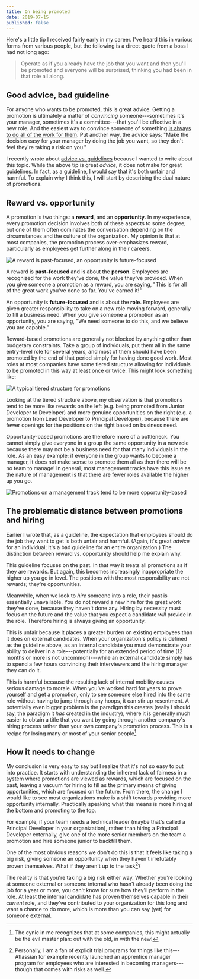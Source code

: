```yaml
---
title: On being promoted
date: 2019-07-15
published: false
---
```


Here's a little tip I received fairly early in my career. I've heard this in
various forms from various people, but the following is a direct quote from a
boss I had not long ago:

> Operate as if you already have the job that you want and then you'll be
> promoted and everyone will be surprised, thinking you had been in that role
> all along.

## Good advice, bad guideline

For anyone who wants to be promoted, this is great advice. Getting a promotion
is ultimately a matter of _convincing_ someone---sometimes it's your manager,
sometimes it's a committee---that you'll be effective in a new role. And the
easiest way to convince someone of something [is always to do all of the work
for them](/posts/dont-make-me-think.html). Put another way, the advice says:
"Make the decision easy for your manager by doing the job you want, so they
don't feel they're taking a risk on you."

I recently wrote about [advice vs. guidelines](/posts/advice-vs-guidelines)
because I wanted to write about this topic. While the above tip is great
_advice_, it does not make for great guidelines. In fact, as a guideline, I
would say that it's both unfair and harmful. To explain why I think this, I
will start by describing the dual nature of promotions.

## Reward vs. opportunity

A promotion is two things: a **reward**, and an **opportunity**. In my
experience, every promotion decision involves both of these aspects to some
degree; but one of them often dominates the conversation depending on the
circumstances and the culture of the organization. My opinion is that at most
companies, the promotion process over-emphasizes reward, particularly as
employees get further along in their careers.

![A reward is past-focused, an opportunity is future-focused](/images/reward-vs-opportunity.png)

A reward is **past-focused** and is about the **person**. Employees are
recognized for the work they've done, the value they've provided. When you give
someone a promotion as a reward, you are saying, "This is for all of the great
work you've done so far. You've earned it!"

An opportunity is **future-focused** and is about the **role**. Employees are
given greater responsibility to take on a new role moving forward, generally to
fill a business need. When you give someone a promotion as an opportunity, you
are saying, "We need someone to do this, and we believe you are capable."

Reward-based promotions are generally not blocked by anything other than
budgetary constraints. Take a group of individuals, put them all in the same
entry-level role for several years, and most of them should have been promoted
by the end of that period simply for having done good work. Most roles at most
companies have some tiered structure allowing for individuals to be promoted in
this way at least once or twice. This might look something like:

![A typical tiered structure for promotions](/images/recognition-based-promotions.png)

Looking at the tiered structure above, my observation is that promotions tend
to be more like rewards on the left (e.g. being promoted from Junior Developer
to Developer) and more genuine opportunities on the right (e.g. a promotion
from Lead Developer to Principal Developer), because there are fewer openings
for the positions on the right based on business need.

Opportunity-based promotions are therefore more of a bottleneck. You cannot
simply give everyone in a group the same opportunity in a new role because
there may not be a business need for that many individuals in the role. As an
easy example: if everyone in the group wants to become a manager, it does not
make sense to promote them all as then there will be no team to manage! In
general, most management tracks have this issue as the nature of management is
that there are fewer roles available the higher up you go.

![Promotions on a management track tend to be more opportunity-based](/images/opportunity-based-promotions.png)

## The problematic distance between promotions and hiring

Earlier I wrote that, as a guideline, the expectation that employees should do
the job they want to get is both unfair and harmful. (Again, it's great
_advice_ for an individual; it's a bad guideline for an entire organization.)
The distinction between reward vs. opportunity should help me explain why.

This guideline focuses on the past. In that way it treats all promotions as if
they are rewards. But again, this becomes increasingly inappropriate the higher
up you go in level. The positions with the most responsibility are not rewards;
they're opportunities.

Meanwhile, when we look to _hire_ someone into a role, their past is
essentially unavailable. You do not reward a new hire for the great work
they've done, because they haven't done any. Hiring by necessity must focus on
the future and the value that you expect a candidate _will_ provide in the
role. Therefore hiring is always giving an opportunity.

This is unfair because it places a greater burden on existing employees than it
does on external candidates. When your organization's policy is defined as the
guideline above, as an internal candidate you must demonstrate your ability to
deliver in a role---potentially for an extended period of time (12 months or
more is not uncommon)---while an external candidate simply has to spend a few
hours convincing their interviewers and the hiring manager they can do it.

This is harmful because the resulting lack of internal mobility causes serious
damage to morale. When you've worked hard for years to prove yourself and get
a promotion, only to see someone else hired into the same role without having
to jump through any hoops, it can stir up resentment. A potentially even bigger
problem is the paradigm this creates (really I should say, the paradigm it
_has_ created in the industry), where it is generally much easier to obtain a
title that you want by going through another company's hiring process rather
than your own company's promotion process. This is a recipe for losing many or
most of your senior people[^senior-people].

## How it needs to change

My conclusion is very easy to say but I realize that it's not so easy to put
into practice. It starts with understanding the inherent lack of fairness in a
system where promotions are viewed as rewards, which are focused on the past,
leaving a vacuum for hiring to fill as the primary means of giving
opportunities, which are focused on the future. From there, the change I would
like to see most organizations make is a shift towards providing more
opportunity internally. Practically speaking what this means is more hiring at
the bottom and promoting to the top.

For example, if your team needs a technical leader (maybe that's called a
Principal Developer in your organization), rather than hiring a Principal
Developer externally, give one of the more senior members on the team a
promotion and hire someone junior to backfill them.

One of the most obvious reasons we don't do this is that it feels like taking a
big risk, giving someone an opportunity when they haven't irrefutably proven
themselves. What if they aren't up to the task[^up-to-the-task]?

The reality is that you're taking a big risk either way. Whether you're looking
at someone external or someone internal who hasn't already been doing the job
for a year or more, you can't know for sure how they'll perform in the role. At
least the internal candidate has proven themselves capable in their _current_
role, and they've contributed to your organization for this long and want a
chance to do more, which is more than you can say (yet) for someone external.

[^senior-people]: The cynic in me recognizes that at some companies, this might actually be the evil master plan: out with the old, in with the new!

[^up-to-the-task]: Personally, I am a fan of explicit trial programs for things like this---Atlassian for example recently launched an apprentice manager program for employees who are interested in becoming managers---though that comes with risks as well.
